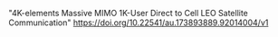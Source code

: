 "4K-elements Massive MIMO 1K-User Direct to Cell LEO Satellite Communication"
https://doi.org/10.22541/au.173893889.92014004/v1
